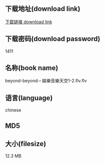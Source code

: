 ## 下载地址(download link)
[下载链接 download link](https://voluble-croquembouche-d321dc.netlify.app/?s=beyond-beyond%EF%BC%8D%E5%A8%9B%E6%A8%82%E9%9F%B3%E6%A8%82%E5%A4%A9%E7%A9%BA1-2.flv)

## 下载密码(download password)
1411

## 名称(book name)
beyond-beyond－娛樂音樂天空1-2.flv.flv

## 语言(language)
chinese

## MD5


## 大小(filesize)
12.3 MB
